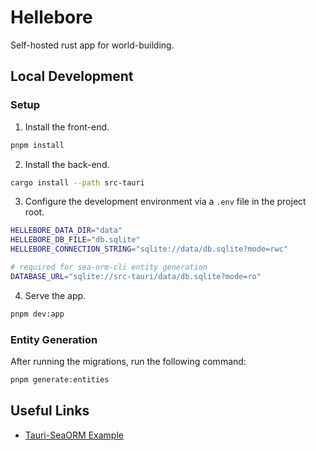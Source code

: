 # Hellebore

Self-hosted rust app for world-building.

## Local Development

### Setup

1. Install the front-end.

```sh
pnpm install
```

2. Install the back-end.

```sh
cargo install --path src-tauri
```

3. Configure the development environment via a `.env` file in the project root.

```sh
HELLEBORE_DATA_DIR="data"
HELLEBORE_DB_FILE="db.sqlite"
HELLEBORE_CONNECTION_STRING="sqlite://data/db.sqlite?mode=rwc"

# required for sea-orm-cli entity generation
DATABASE_URL="sqlite://src-tauri/data/db.sqlite?mode=ro"
```

4. Serve the app.

```sh
pnpm dev:app
```

### Entity Generation

After running the migrations, run the following command:

```sh
pnpm generate:entities
```

## Useful Links

-   [Tauri-SeaORM Example](https://github.com/jthinking/tauri-seaorm-template/tree/main)
